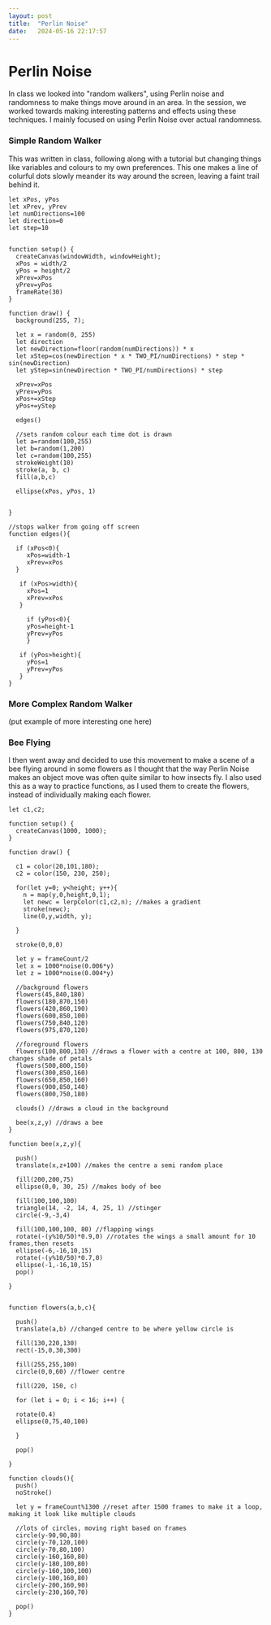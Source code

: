 ```yaml
---
layout: post
title:  "Perlin Noise"
date:   2024-05-16 22:17:57 
---
```


# Perlin Noise

In class we looked into "random walkers", using Perlin noise and randomness to make things move around in an area.
In the session, we worked towards making interesting patterns and effects using these techniques. I mainly focused on using Perlin Noise over actual randomness.

### Simple Random Walker
This was written in class, following along with a tutorial but changing things like variables and colours to my own preferences. This one makes a line of colurful dots slowly meander its way around the screen, leaving a faint trail behind it.

```
let xPos, yPos
let xPrev, yPrev
let numDirections=100
let direction=0
let step=10


function setup() {
  createCanvas(windowWidth, windowHeight);
  xPos = width/2
  yPos = height/2  
  xPrev=xPos
  yPrev=yPos
  frameRate(30)
}

function draw() {
  background(255, 7);

  let x = random(0, 255)
  let direction
  let newDirection=floor(random(numDirections)) * x
  let xStep=cos(newDirection * x * TWO_PI/numDirections) * step * sin(newDirection)
  let yStep=sin(newDirection * TWO_PI/numDirections) * step
  
  xPrev=xPos
  yPrev=yPos
  xPos+=xStep
  yPos+=yStep
  
  edges()
  
  //sets random colour each time dot is drawn
  let a=random(100,255)
  let b=random(1,200)
  let c=random(100,255)
  strokeWeight(10)
  stroke(a, b, c)
  fill(a,b,c)
  
  ellipse(xPos, yPos, 1)
  
  
}

//stops walker from going off screen
function edges(){

  if (xPos<0){
     xPos=width-1
     xPrev=xPos
  }
  
   if (xPos>width){
     xPos=1
     xPrev=xPos
   }
  
     if (yPos<0){
     yPos=height-1
     yPrev=yPos
     }
  
   if (yPos>height){
     yPos=1
     yPrev=yPos
   }
}
```

### More Complex Random Walker

(put example of more interesting one here)

### Bee Flying
I then went away and decided to use this movement to make a scene of a bee flying around in some flowers as I thought that the way Perlin Noise makes an object move was often quite similar to how insects fly. I also used this as a way to practice functions, as I used them to create the flowers, instead of individually making each flower. 

```
let c1,c2;

function setup() {
  createCanvas(1000, 1000);
}

function draw() {
 
  c1 = color(20,101,180);
  c2 = color(150, 230, 250);
  
  for(let y=0; y<height; y++){
    n = map(y,0,height,0,1);
    let newc = lerpColor(c1,c2,n); //makes a gradient
    stroke(newc);
    line(0,y,width, y);
    
  }
  
  stroke(0,0,0)

  let y = frameCount/2
  let x = 1000*noise(0.006*y)
  let z = 1000*noise(0.004*y)
  
  //background flowers
  flowers(45,840,180)
  flowers(180,870,150)
  flowers(420,860,190)
  flowers(600,850,100)
  flowers(750,840,120)
  flowers(975,870,120)
  
  //foreground flowers
  flowers(100,800,130) //draws a flower with a centre at 100, 800, 130 changes shade of petals
  flowers(500,800,150)
  flowers(300,850,160)
  flowers(650,850,160)
  flowers(900,850,140)
  flowers(800,750,180)
  
  clouds() //draws a cloud in the background
  
  bee(x,z,y) //draws a bee
}

function bee(x,z,y){
  
  push()
  translate(x,z+100) //makes the centre a semi random place
  
  fill(200,200,75)
  ellipse(0,0, 30, 25) //makes body of bee
  
  fill(100,100,100)
  triangle(14, -2, 14, 4, 25, 1) //stinger
  circle(-9,-3,4)
  
  fill(100,100,100, 80) //flapping wings
  rotate(-(y%10/50)*0.9,0) //rotates the wings a small amount for 10 frames,then resets
  ellipse(-6,-16,10,15)
  rotate(-(y%10/50)*0.7,0)
  ellipse(-1,-16,10,15)
  pop()
  
}


function flowers(a,b,c){

  push()
  translate(a,b) //changed centre to be where yellow circle is
    
  fill(130,220,130)
  rect(-15,0,30,300)
  
  fill(255,255,100)
  circle(0,0,60) //flower centre
 
  fill(220, 150, c)
  
  for (let i = 0; i < 16; i++) {

  rotate(0.4)
  ellipse(0,75,40,100)
    
  }
  
  pop() 
  
}

function clouds(){
  push()
  noStroke()
  
  let y = frameCount%1300 //reset after 1500 frames to make it a loop, making it look like multiple clouds

  //lots of circles, moving right based on frames
  circle(y-90,90,80)
  circle(y-70,120,100)
  circle(y-70,80,100)
  circle(y-160,160,80)
  circle(y-180,100,80)
  circle(y-160,100,100)
  circle(y-100,160,80)
  circle(y-200,160,90)
  circle(y-230,160,70)
  
  pop()
}

```

